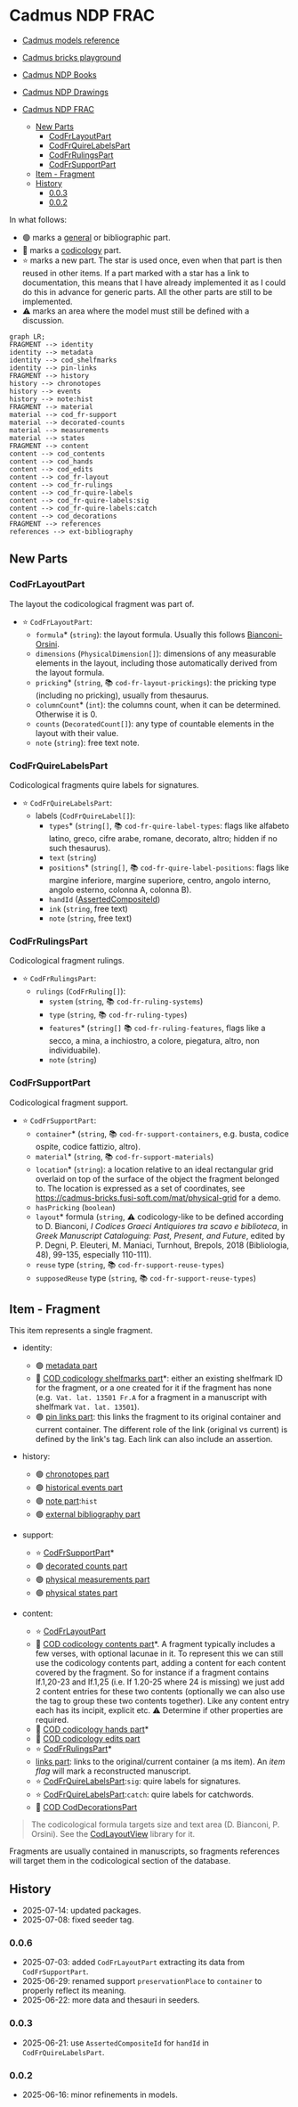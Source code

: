 ﻿# Cadmus NDP FRAC

- [Cadmus models reference](https://myrmex.github.io/overview/cadmus/dev/models/)
- [Cadmus bricks playground](https://cadmus-bricks.fusi-soft.com/)
- [Cadmus NDP Books](https://github.com/vedph/cadmus-ndp-books)
- [Cadmus NDP Drawings](https://github.com/vedph/cadmus-ndp-drawings)

- [Cadmus NDP FRAC](#cadmus-ndp-frac)
  - [New Parts](#new-parts)
    - [CodFrLayoutPart](#codfrlayoutpart)
    - [CodFrQuireLabelsPart](#codfrquirelabelspart)
    - [CodFrRulingsPart](#codfrrulingspart)
    - [CodFrSupportPart](#codfrsupportpart)
  - [Item - Fragment](#item---fragment)
  - [History](#history)
    - [0.0.3](#003)
    - [0.0.2](#002)

In what follows:

- 🟢 marks a [general](https://vedph.github.io/cadmus-doc/models/shared.html#general) or bibliographic part.
- 📖 marks a [codicology](https://vedph.github.io/cadmus-doc/models/shared.html#codicology) part.
- ⭐ marks a new part. The star is used once, even when that part is then reused in other items. If a part marked with a star has a link to documentation, this means that I have already implemented it as I could do this in advance for generic parts. All the other parts are still to be implemented.
- ⚠️ marks an area where the model must still be defined with a discussion.

```mermaid
graph LR;
FRAGMENT --> identity
identity --> metadata
identity --> cod_shelfmarks
identity --> pin-links
FRAGMENT --> history
history --> chronotopes
history --> events
history --> note:hist
FRAGMENT --> material
material --> cod_fr-support
material --> decorated-counts
material --> measurements
material --> states
FRAGMENT --> content
content --> cod_contents
content --> cod_hands
content --> cod_edits
content --> cod_fr-layout
content --> cod_fr-rulings
content --> cod_fr-quire-labels
content --> cod_fr-quire-labels:sig
content --> cod_fr-quire-labels:catch
content --> cod_decorations
FRAGMENT --> references
references --> ext-bibliography
```

## New Parts

### CodFrLayoutPart

The layout the codicological fragment was part of.

- ⭐ `CodFrLayoutPart`:
  - `formula`\* (`string`): the layout formula. Usually this follows [Bianconi-Orsini](https://github.com/vedph/cod-layout-view?tab=readme-ov-file#bianconi-orsini).
  - `dimensions` (`PhysicalDimension[]`): dimensions of any measurable elements in the layout, including those automatically derived from the layout formula.
  - `pricking`\* (`string`, 📚 `cod-fr-layout-prickings`): the pricking type (including no pricking), usually from thesaurus.
  - `columnCount`\* (`int`): the columns count, when it can be determined. Otherwise it is 0.
  - `counts` (`DecoratedCount[]`): any type of countable elements in the layout with their value.
  - `note` (`string`): free text note.

### CodFrQuireLabelsPart

Codicological fragments quire labels for signatures.

- ⭐ `CodFrQuireLabelsPart`:
  - labels (`CodFrQuireLabel[]`):
    - `types`\* (`string[]`, 📚 `cod-fr-quire-label-types`: flags like alfabeto latino, greco, cifre arabe, romane, decorato, altro; hidden if no such thesaurus).
    - `text` (`string`)
    - `positions`\* (`string[]`, 📚 `cod-fr-quire-label-positions`: flags like margine inferiore, margine superiore, centro, angolo interno, angolo esterno, colonna A, colonna B).
    - `handId` ([AssertedCompositeId](https://github.com/vedph/cadmus-bricks-shell-v3/blob/master/projects/myrmidon/cadmus-refs-asserted-ids/README.md#asserted-composite-id))
    - `ink` (`string`, free text)
    - `note` (`string`, free text)

### CodFrRulingsPart

Codicological fragment rulings.

- ⭐ `CodFrRulingsPart`:
  - `rulings` (`CodFrRuling[]`):
    - `system` (`string`, 📚 `cod-fr-ruling-systems`)
    - `type` (`string`, 📚 `cod-fr-ruling-types`)
    - `features`\* (`string[]` 📚 `cod-fr-ruling-features`, flags like a secco, a mina, a inchiostro, a colore, piegatura, altro, non individuabile).
    - `note` (`string`)

### CodFrSupportPart

Codicological fragment support.

- ⭐ `CodFrSupportPart`:
  - `container`\* (`string`, 📚 `cod-fr-support-containers`, e.g. busta, codice ospite, codice fattizio, altro).
  - `material`\* (`string`, 📚 `cod-fr-support-materials`)
  - `location`\* (`string`): a location relative to an ideal rectangular grid overlaid on top of the surface of the object the fragment belonged to. The location is expressed as a set of coordinates, see <https://cadmus-bricks.fusi-soft.com/mat/physical-grid> for a demo.
  - `hasPricking` (`boolean`)
  - `layout`\* formula (`string`, ⚠️ codicology-like to be defined according to D. Bianconi, _I Codices Graeci Antiquiores tra scavo e biblioteca_, in _Greek Manuscript Cataloguing: Past, Present, and Future_, edited by P. Degni, P. Eleuteri, M. Maniaci, Turnhout, Brepols, 2018 (Bibliologia, 48), 99-135, especially 110-111).
  - `reuse` type (`string`, 📚 `cod-fr-support-reuse-types`)
  - `supposedReuse` type (`string`, 📚 `cod-fr-support-reuse-types`)

## Item - Fragment

This item represents a single fragment.

- identity:
  - 🟢 [metadata part](https://github.com/vedph/cadmus-general/blob/master/docs/metadata.md)
  - 📖 [COD codicology shelfmarks part](https://github.com/vedph/cadmus-codicology/blob/master/docs/cod-shelfmarks.md)\*: either an existing shelfmark ID for the fragment, or a one created for it if the fragment has none (e.g.` Vat. lat. 13501 Fr.A` for a fragment in a manuscript with shelfmark `Vat. lat. 13501`).
  - 🟢 [pin links part](https://github.com/vedph/cadmus-general/blob/master/docs/pin-links.md): this links the fragment to its original container and current container. The different role of the link (original vs current) is defined by the link's tag. Each link can also include an assertion.

- history:
  - 🟢 [chronotopes part](https://github.com/vedph/cadmus-general/blob/master/docs/chronotopes.md)
  - 🟢 [historical events part](https://github.com/vedph/cadmus-general/blob/master/docs/historical-events.md)
  - 🟢 [note part](https://github.com/vedph/cadmus-general/blob/master/docs/note.md):`hist`
  - 🟢 [external bibliography part](https://github.com/vedph/cadmus-general/blob/master/docs/ext-bibliography.md)

- support:
  - ⭐ [CodFrSupportPart](#codfrsupportpart)\*
  - 🟢 [decorated counts part](https://github.com/vedph/cadmus-general/blob/master/docs/decorated-counts.md)
  - 🟢 [physical measurements part](https://github.com/vedph/cadmus-general/blob/master/docs/physical-measurements.md)
  - 🟢 [physical states part](https://github.com/vedph/cadmus-general/blob/master/docs/physical-states.md)

- content:
  - ⭐ [CodFrLayoutPart](#codfrlayoutpart)
  - 📖 [COD codicology contents part](https://github.com/vedph/cadmus-codicology/blob/master/docs/cod-contents.md)\*. A fragment typically includes a few verses, with optional lacunae in it. To represent this we can still use the codicology contents part, adding a content for each content covered by the fragment. So for instance if a fragment contains If.1,20-23 and If.1,25 (i.e. If 1.20-25 where 24 is missing) we just add 2 content entries for these two contents (optionally we can also use the tag to group these two contents together). Like any content entry each has its incipit, explicit etc. ⚠️ Determine if other properties are required.
  - 📖 [COD codicology hands part](https://github.com/vedph/cadmus-codicology/blob/master/docs/cod-hands.md)\*
  - 📖 [COD codicology edits part](https://github.com/vedph/cadmus-codicology/blob/master/docs/cod-edits.md)
  - ⭐ [CodFrRulingsPart](#codfrrulingspart)\*
  - [links part](https://github.com/vedph/cadmus-general/blob/master/docs/fr.pin-links.md): links to the original/current container (a ms item). An _item flag_ will mark a reconstructed manuscript.
  - ⭐ [CodFrQuireLabelsPart](#codfrquirelabelspart):`sig`: quire labels for signatures.
  - ⭐ [CodFrQuireLabelsPart](#codfrquirelabelspart):`catch`: quire labels for catchwords.
  - 📖 [COD CodDecorationsPart](https://github.com/vedph/cadmus-codicology/blob/master/docs/cod-decorations.md)

>The codicological formula targets size and text area (D. Bianconi, P. Orsini). See the [CodLayoutView](https://github.com/vedph/cod-layout-view) library for it.

Fragments are usually contained in manuscripts, so fragments references will target them in the codicological section of the database.

## History

- 2025-07-14: updated packages.
- 2025-07-08: fixed seeder tag.

### 0.0.6

- 2025-07-03: added `CodFrLayoutPart` extracting its data from `CodFrSupportPart`.
- 2025-06-29: renamed support `preservationPlace` to `container` to properly reflect its meaning.
- 2025-06-22: more data and thesauri in seeders.

### 0.0.3

- 2025-06-21: use `AssertedCompositeId` for `handId` in `CodFrQuireLabelsPart`.

### 0.0.2

- 2025-06-16: minor refinements in models.
